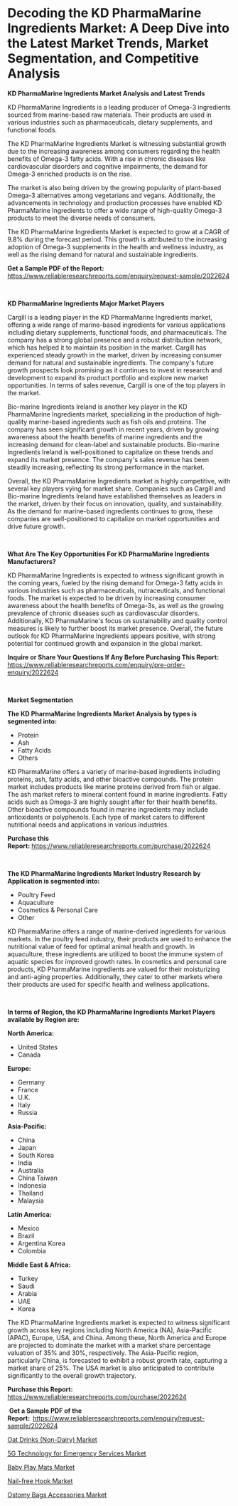 <p><h1>Decoding the KD PharmaMarine Ingredients Market: A Deep Dive into the Latest Market Trends, Market Segmentation, and Competitive Analysis</h1></p><p><strong>KD PharmaMarine Ingredients Market Analysis and Latest Trends</strong></p>
<p><p>KD PharmaMarine Ingredients is a leading producer of Omega-3 ingredients sourced from marine-based raw materials. Their products are used in various industries such as pharmaceuticals, dietary supplements, and functional foods.</p><p>The KD PharmaMarine Ingredients Market is witnessing substantial growth due to the increasing awareness among consumers regarding the health benefits of Omega-3 fatty acids. With a rise in chronic diseases like cardiovascular disorders and cognitive impairments, the demand for Omega-3 enriched products is on the rise.</p><p>The market is also being driven by the growing popularity of plant-based Omega-3 alternatives among vegetarians and vegans. Additionally, the advancements in technology and production processes have enabled KD PharmaMarine Ingredients to offer a wide range of high-quality Omega-3 products to meet the diverse needs of consumers.</p><p>The KD PharmaMarine Ingredients Market is expected to grow at a CAGR of 9.8% during the forecast period. This growth is attributed to the increasing adoption of Omega-3 supplements in the health and wellness industry, as well as the rising demand for natural and sustainable ingredients.</p></p>
<p><strong>Get a Sample PDF of the Report:&nbsp;</strong> <a href="https://www.reliableresearchreports.com/enquiry/request-sample/2022624">https://www.reliableresearchreports.com/enquiry/request-sample/2022624</a></p>
<p>&nbsp;</p>
<p><strong>KD PharmaMarine Ingredients Major Market Players</strong></p>
<p><p>Cargill is a leading player in the KD PharmaMarine Ingredients market, offering a wide range of marine-based ingredients for various applications including dietary supplements, functional foods, and pharmaceuticals. The company has a strong global presence and a robust distribution network, which has helped it to maintain its position in the market. Cargill has experienced steady growth in the market, driven by increasing consumer demand for natural and sustainable ingredients. The company's future growth prospects look promising as it continues to invest in research and development to expand its product portfolio and explore new market opportunities. In terms of sales revenue, Cargill is one of the top players in the market.</p><p>Bio-marine Ingredients Ireland is another key player in the KD PharmaMarine Ingredients market, specializing in the production of high-quality marine-based ingredients such as fish oils and proteins. The company has seen significant growth in recent years, driven by growing awareness about the health benefits of marine ingredients and the increasing demand for clean-label and sustainable products. Bio-marine Ingredients Ireland is well-positioned to capitalize on these trends and expand its market presence. The company's sales revenue has been steadily increasing, reflecting its strong performance in the market.</p><p>Overall, the KD PharmaMarine Ingredients market is highly competitive, with several key players vying for market share. Companies such as Cargill and Bio-marine Ingredients Ireland have established themselves as leaders in the market, driven by their focus on innovation, quality, and sustainability. As the demand for marine-based ingredients continues to grow, these companies are well-positioned to capitalize on market opportunities and drive future growth.</p></p>
<p>&nbsp;</p>
<p><strong>What Are The Key Opportunities For KD PharmaMarine Ingredients Manufacturers?</strong></p>
<p><p>KD PharmaMarine Ingredients is expected to witness significant growth in the coming years, fueled by the rising demand for Omega-3 fatty acids in various industries such as pharmaceuticals, nutraceuticals, and functional foods. The market is expected to be driven by increasing consumer awareness about the health benefits of Omega-3s, as well as the growing prevalence of chronic diseases such as cardiovascular disorders. Additionally, KD PharmaMarine's focus on sustainability and quality control measures is likely to further boost its market presence. Overall, the future outlook for KD PharmaMarine Ingredients appears positive, with strong potential for continued growth and expansion in the global market.</p></p>
<p><strong>Inquire or Share Your Questions If Any Before Purchasing This Report:</strong> <a href="https://www.reliableresearchreports.com/enquiry/pre-order-enquiry/2022624">https://www.reliableresearchreports.com/enquiry/pre-order-enquiry/2022624</a></p>
<p>&nbsp;</p>
<p><strong>Market Segmentation</strong></p>
<p><strong>The KD PharmaMarine Ingredients Market Analysis by types is segmented into:</strong></p>
<p><ul><li>Protein</li><li>Ash</li><li>Fatty Acids</li><li>Others</li></ul></p>
<p><p>KD PharmaMarine offers a variety of marine-based ingredients including proteins, ash, fatty acids, and other bioactive compounds. The protein market includes products like marine proteins derived from fish or algae. The ash market refers to mineral content found in marine ingredients. Fatty acids such as Omega-3 are highly sought after for their health benefits. Other bioactive compounds found in marine ingredients may include antioxidants or polyphenols. Each type of market caters to different nutritional needs and applications in various industries.</p></p>
<p><strong>Purchase this Report:&nbsp;</strong><a href="https://www.reliableresearchreports.com/purchase/2022624">https://www.reliableresearchreports.com/purchase/2022624</a></p>
<p>&nbsp;</p>
<p><strong>The KD PharmaMarine Ingredients Market Industry Research by Application is segmented into:</strong></p>
<p><ul><li>Poultry Feed</li><li>Aquaculture</li><li>Cosmetics & Personal Care</li><li>Other</li></ul></p>
<p><p>KD PharmaMarine offers a range of marine-derived ingredients for various markets. In the poultry feed industry, their products are used to enhance the nutritional value of feed for optimal animal health and growth. In aquaculture, these ingredients are utilized to boost the immune system of aquatic species for improved growth rates. In cosmetics and personal care products, KD PharmaMarine ingredients are valued for their moisturizing and anti-aging properties. Additionally, they cater to other markets where their products are used for specific health and wellness applications.</p></p>
<p>&nbsp;</p>
<p><strong>In terms of Region, the KD PharmaMarine Ingredients Market Players available by Region are:</strong></p>
<p>
    <p> <strong> North America: </strong>
        <ul>
            <li>United States</li>
            <li>Canada</li>
        </ul>
        </p> 
    <p> <strong> Europe: </strong>
        <ul>
            <li>Germany</li>
            <li>France</li>
            <li>U.K.</li>
            <li>Italy</li>
            <li>Russia</li>
        </ul>
        </p> 
    <p> <strong> Asia-Pacific: </strong>
        <ul>
            <li>China</li>
            <li>Japan</li>
            <li>South Korea</li>
            <li>India</li>
            <li>Australia</li>
            <li>China Taiwan</li>
            <li>Indonesia</li>
            <li>Thailand</li>
            <li>Malaysia</li>
        </ul>
        </p> 
    <p> <strong> Latin America: </strong>
        <ul>
            <li>Mexico</li>
            <li>Brazil</li>
            <li>Argentina Korea</li>
            <li>Colombia</li>
        </ul>
        </p> 
    <p> <strong> Middle East & Africa: </strong>
        <ul>
            <li>Turkey</li>
            <li>Saudi</li>
            <li>Arabia</li>
            <li>UAE</li>
            <li>Korea</li>
        </ul>
    </p>
    </p>
<p><p>The KD PharmaMarine Ingredients market is expected to witness significant growth across key regions including North America (NA), Asia-Pacific (APAC), Europe, USA, and China. Among these, North America and Europe are projected to dominate the market with a market share percentage valuation of 35% and 30%, respectively. The Asia-Pacific region, particularly China, is forecasted to exhibit a robust growth rate, capturing a market share of 25%. The USA market is also anticipated to contribute significantly to the overall growth trajectory.</p></p>
<p><strong>Purchase this Report: </strong><a href="https://www.reliableresearchreports.com/purchase/2022624">https://www.reliableresearchreports.com/purchase/2022624</a></p>
<p>&nbsp;<strong>Get a Sample PDF of the Report:&nbsp;&nbsp;</strong><a href="https://www.reliableresearchreports.com/enquiry/request-sample/2022624">https://www.reliableresearchreports.com/enquiry/request-sample/2022624</a></p>
<p><strong></strong></p>
<p><p><a href="https://lydian-appliance-61d.notion.site/Oat-Drinks-Non-Dairy-Market-Provides-Detailed-Segmentation-of-this-Market-based-on-Type-Applicati-4f8906a75d1e47de88ba5426838b3f24">Oat Drinks (Non-Dairy) Market</a></p><p><a href="https://summer-dogwood-3e9.notion.site/5G-Technology-for-Emergency-Services-Market-Size-Evaluating-its-Market-Trends-Growth-and-Projecti-f21c7c54b8304015bf8c2b39bc0936d9">5G Technology for Emergency Services Market</a></p><p><a href="https://view.publitas.com/reportprime-1/baby-play-mats-market-analysis-examines-its-scope-on-growth-opportunities-and-forecasted-trends-spanning-from-2024-to-2031/">Baby Play Mats Market</a></p><p><a href="https://view.publitas.com/reportprime-1/nail-free-hook-market-offer-valuable-insights-into-market-size-market-share-market-trends-and-projections-spanning-from-2024-to-2031/">Nail-free Hook Market</a></p><p><a href="https://forested-sushi-9b0.notion.site/Ostomy-Bags-Accessories-Market-Size-and-Growth-Market-Segmentation-Regional-and-Country-Breakdowns-61c29b4c4377470fa2c78658d444599a">Ostomy Bags Accessories Market</a></p></p>